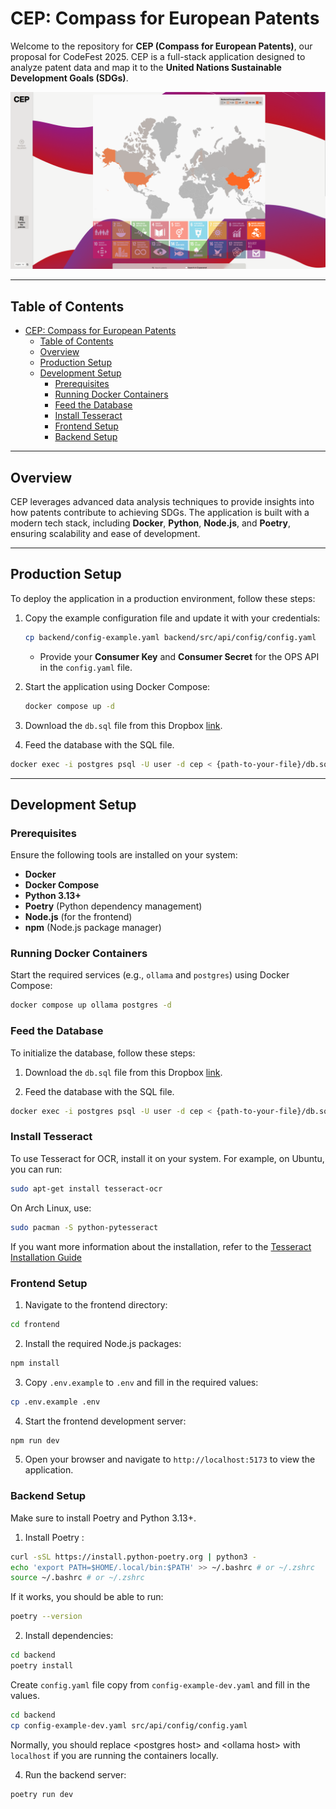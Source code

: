 # CEP: Compass for European Patents

Welcome to the repository for **CEP (Compass for European Patents)**, our proposal for CodeFest 2025. CEP is a full-stack application designed to analyze patent data and map it to the **United Nations Sustainable Development Goals (SDGs)**.

![Webview screenshot](./assets/webview.png)

---

## Table of Contents

- [CEP: Compass for European Patents](#cep-compass-for-european-patents)
  - [Table of Contents](#table-of-contents)
  - [Overview](#overview)
  - [Production Setup](#production-setup)
  - [Development Setup](#development-setup)
    - [Prerequisites](#prerequisites)
    - [Running Docker Containers](#running-docker-containers)
    - [Feed the Database](#feed-the-database)
    - [Install Tesseract](#install-tesseract)
    - [Frontend Setup](#frontend-setup)
    - [Backend Setup](#backend-setup)

---

## Overview

CEP leverages advanced data analysis techniques to provide insights into how patents contribute to achieving SDGs. The application is built with a modern tech stack, including **Docker**, **Python**, **Node.js**, and **Poetry**, ensuring scalability and ease of development.

---

## Production Setup

To deploy the application in a production environment, follow these steps:

1. Copy the example configuration file and update it with your credentials:
   ```bash
   cp backend/config-example.yaml backend/src/api/config/config.yaml
   ```
   - Provide your **Consumer Key** and **Consumer Secret** for the OPS API in the `config.yaml` file.

2. Start the application using Docker Compose:
   ```bash
   docker compose up -d
   ```
3. Download the `db.sql` file from this Dropbox [link]().

4. Feed the database with the SQL file.
```bash
docker exec -i postgres psql -U user -d cep < {path-to-your-file}/db.sql
```

---

## Development Setup

### Prerequisites

Ensure the following tools are installed on your system:

- **Docker**
- **Docker Compose**
- **Python 3.13+**
- **Poetry** (Python dependency management)
- **Node.js** (for the frontend)
- **npm** (Node.js package manager)

### Running Docker Containers

Start the required services (e.g., `ollama` and `postgres`) using Docker Compose:

```bash
docker compose up ollama postgres -d
```

### Feed the Database

To initialize the database, follow these steps:
1. Download the `db.sql` file from this Dropbox [link]().

2. Feed the database with the SQL file.
```bash
docker exec -i postgres psql -U user -d cep < {path-to-your-file}/db.sql
```

### Install Tesseract

To use Tesseract for OCR, install it on your system. For example, on Ubuntu, you can run:

```bash
sudo apt-get install tesseract-ocr
```

On Arch Linux, use:

```bash
sudo pacman -S python-pytesseract
```

If you want more information about the installation, refer to the [Tesseract Installation Guide](https://github.com/madmaze/pytesseract)

### Frontend Setup

1. Navigate to the frontend directory:
```bash
cd frontend
```
2. Install the required Node.js packages:
```bash
npm install
```
3. Copy `.env.example` to `.env` and fill in the required values:
```bash
cp .env.example .env
```
4. Start the frontend development server:
```bash
npm run dev
```
5. Open your browser and navigate to `http://localhost:5173` to view the application.

### Backend Setup

Make sure to install Poetry and Python 3.13+.

1. Install Poetry :
```bash
curl -sSL https://install.python-poetry.org | python3 -
echo 'export PATH=$HOME/.local/bin:$PATH' >> ~/.bashrc # or ~/.zshrc
source ~/.bashrc # or ~/.zshrc
```

If it works, you should be able to run:
```bash
poetry --version
```

2. Install dependencies:
```bash
cd backend
poetry install
```

Create `config.yaml` file copy from `config-example-dev.yaml` and fill in the values.
```bash
cd backend
cp config-example-dev.yaml src/api/config/config.yaml
```

Normally, you should replace \<postgres host\> and \<ollama host\> with `localhost` if you are running the containers locally.

4. Run the backend server:
```bash
poetry run dev
```